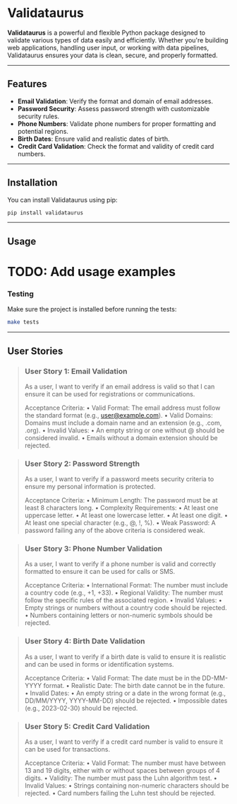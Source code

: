 # Validataurus

**Validataurus** is a powerful and flexible Python package designed to validate various types of data easily and efficiently. Whether you're building web applications, handling user input, or working with data pipelines, Validataurus ensures your data is clean, secure, and properly formatted.

---

## Features

- **Email Validation**: Verify the format and domain of email addresses.
- **Password Security**: Assess password strength with customizable security rules.
- **Phone Numbers**: Validate phone numbers for proper formatting and potential regions.
- **Birth Dates**: Ensure valid and realistic dates of birth.
- **Credit Card Validation**: Check the format and validity of credit card numbers.

---

## Installation

You can install Validataurus using pip:

```bash
pip install validataurus
```

---

## Usage

# TODO: Add usage examples

### Testing
Make sure the project is installed before running the tests:
```bash
make tests
```

---

## User Stories

>### User Story 1: Email Validation
>
>As a user, I want to verify if an email address is valid so that I can ensure it can be used for registrations or communications.
>
>Acceptance Criteria:
>	•	Valid Format: The email address must follow the standard format (e.g., user@example.com).
>	•	Valid Domains: Domains must include a domain name and an extension (e.g., .com, .org).
>	•	Invalid Values:
>	•	An empty string or one without @ should be considered invalid.
>	•	Emails without a domain extension should be rejected.

>### User Story 2: Password Strength
>
>As a user, I want to verify if a password meets security criteria to ensure my personal information is protected.
>
>Acceptance Criteria:
>	•	Minimum Length: The password must be at least 8 characters long.
>	•	Complexity Requirements:
>	•	At least one uppercase letter.
>	•	At least one lowercase letter.
>	•	At least one digit.
>	•	At least one special character (e.g., @, !, %).
>	•	Weak Password: A password failing any of the above criteria is considered weak.

>### User Story 3: Phone Number Validation
>
>As a user, I want to verify if a phone number is valid and correctly formatted to ensure it can be used for calls or SMS.
>
>Acceptance Criteria:
>	•	International Format: The number must include a country code (e.g., +1, +33).
>	•	Regional Validity: The number must follow the specific rules of the associated region.
>	•	Invalid Values:
>	•	Empty strings or numbers without a country code should be rejected.
>	•	Numbers containing letters or non-numeric symbols should be rejected.

>### User Story 4: Birth Date Validation
>
>As a user, I want to verify if a birth date is valid to ensure it is realistic and can be used in forms or identification systems.
>
>Acceptance Criteria:
>	•	Valid Format: The date must be in the DD-MM-YYYY format.
>	•	Realistic Date: The birth date cannot be in the future.
>	•	Invalid Dates:
>	•	An empty string or a date in the wrong format (e.g., DD/MM/YYYY, YYYY-MM-DD) should be rejected.
>	•	Impossible dates (e.g., 2023-02-30) should be rejected.

>### User Story 5: Credit Card Validation
>
>As a user, I want to verify if a credit card number is valid to ensure it can be used for transactions.
>
>Acceptance Criteria:
>	•	Valid Format: The number must have between 13 and 19 digits, either with or without spaces between groups of 4 digits.
>	•	Validity: The number must pass the Luhn algorithm test.
>	•	Invalid Values:
>	•	Strings containing non-numeric characters should be rejected.
>	•	Card numbers failing the Luhn test should be rejected.
